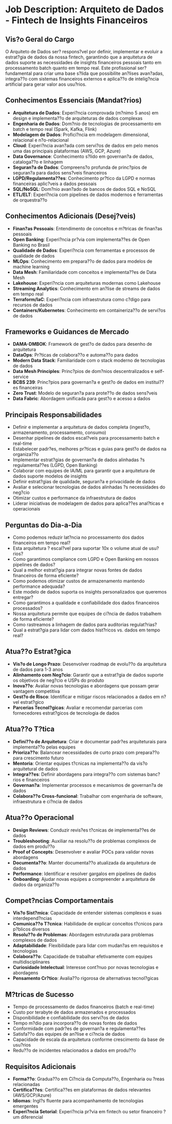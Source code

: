 # Job Description: Arquiteto de Dados - Fintech de Insights Financeiros

## Vis?o Geral do Cargo

O Arquiteto de Dados ser? respons?vel por definir, implementar e evoluir a estrat?gia de dados da nossa fintech, garantindo que a arquitetura de dados suporte as necessidades de insights financeiros pessoais tanto em processamento batch quanto em tempo real. Este profissional ser? fundamental para criar uma base s?lida que possibilite an?lises avan?adas, integra??o com sistemas financeiros externos e aplica??o de intelig?ncia artificial para gerar valor aos usu?rios.

## Conhecimentos Essenciais (Mandat?rios)

- **Arquitetura de Dados**: Experi?ncia comprovada (m?nimo 5 anos) em design e implementa??o de arquiteturas de dados complexas
- **Engenharia de Dados**: Dom?nio de tecnologias de processamento em batch e tempo real (Spark, Kafka, Flink)
- **Modelagem de Dados**: Profici?ncia em modelagem dimensional, relacional e n?o-relacional
- **Cloud**: Experi?ncia avan?ada com servi?os de dados em pelo menos uma das principais plataformas (AWS, GCP, Azure)
- **Data Governance**: Conhecimento s?lido em governan?a de dados, cataloga??o e linhagem
- **Seguran?a de Dados**: Compreens?o profunda de princ?pios de seguran?a para dados sens?veis financeiros
- **LGPD/Regulamenta??es**: Conhecimento pr?tico da LGPD e normas financeiras aplic?veis a dados pessoais
- **SQL/NoSQL**: Dom?nio avan?ado de bancos de dados SQL e NoSQL
- **ETL/ELT**: Experi?ncia com pipelines de dados modernos e ferramentas de orquestra??o

## Conhecimentos Adicionais (Desej?veis)

- **Finan?as Pessoais**: Entendimento de conceitos e m?tricas de finan?as pessoais
- **Open Banking**: Experi?ncia pr?via com implementa??es de Open Banking no Brasil
- **Qualidade de Dados**: Experi?ncia com ferramentas e processos de qualidade de dados
- **MLOps**: Conhecimento em prepara??o de dados para modelos de machine learning
- **Data Mesh**: Familiaridade com conceitos e implementa??es de Data Mesh
- **Lakehouse**: Experi?ncia com arquiteturas modernas como Lakehouse
- **Streaming Analytics**: Conhecimento em an?lise de streams de dados em tempo real
- **Terraform/IaC**: Experi?ncia com infraestrutura como c?digo para recursos de dados
- **Containers/Kubernetes**: Conhecimento em containeriza??o de servi?os de dados

## Frameworks e Guidances de Mercado

- **DAMA-DMBOK**: Framework de gest?o de dados para desenho de arquitetura
- **DataOps**: Pr?ticas de colabora??o e automa??o para dados
- **Modern Data Stack**: Familiaridade com o stack moderno de tecnologias de dados
- **Data Mesh Principles**: Princ?pios de dom?nios descentralizados e self-service
- **BCBS 239**: Princ?pios para governan?a e gest?o de dados em institui??es financeiras
- **Zero Trust**: Modelo de seguran?a para prote??o de dados sens?veis
- **Data Fabric**: Abordagem unificada para gest?o e acesso a dados

## Principais Responsabilidades

- Definir e implementar a arquitetura de dados completa (ingest?o, armazenamento, processamento, consumo)
- Desenhar pipelines de dados escal?veis para processamento batch e real-time
- Estabelecer padr?es, melhores pr?ticas e guias para gest?o de dados na organiza??o
- Implementar estrat?gias de governan?a de dados alinhadas ?s regulamenta??es (LGPD, Open Banking)
- Colaborar com equipes de IA/ML para garantir que a arquitetura de dados suporte modelos de insights
- Definir estrat?gias de qualidade, seguran?a e privacidade de dados
- Avaliar e selecionar tecnologias de dados alinhadas ?s necessidades do neg?cio
- Otimizar custos e performance da infraestrutura de dados
- Liderar iniciativas de modelagem de dados para aplica??es anal?ticas e operacionais

## Perguntas do Dia-a-Dia

- Como podemos reduzir lat?ncia no processamento dos dados financeiros em tempo real?
- Esta arquitetura ? escal?vel para suportar 10x o volume atual de usu?rios?
- Como garantimos compliance com LGPD e Open Banking em nossos pipelines de dados?
- Qual a melhor estrat?gia para integrar novas fontes de dados financeiros de forma eficiente?
- Como podemos otimizar custos de armazenamento mantendo performance adequada?
- Este modelo de dados suporta os insights personalizados que queremos entregar?
- Como garantimos a qualidade e confiabilidade dos dados financeiros processados?
- Nossa arquitetura permite que equipes de ci?ncia de dados trabalhem de forma eficiente?
- Como rastreamos a linhagem de dados para auditorias regulat?rias?
- Qual a estrat?gia para lidar com dados hist?ricos vs. dados em tempo real?

## Atua??o Estrat?gica

- **Vis?o de Longo Prazo**: Desenvolver roadmap de evolu??o da arquitetura de dados para 1-3 anos
- **Alinhamento com Neg?cio**: Garantir que a estrat?gia de dados suporte os objetivos de neg?cio e USPs do produto
- **Inova??o**: Avaliar novas tecnologias e abordagens que possam gerar vantagem competitiva
- **Gest?o de Risco**: Identificar e mitigar riscos relacionados a dados em n?vel estrat?gico
- **Parcerias Tecnol?gicas**: Avaliar e recomendar parcerias com fornecedores estrat?gicos de tecnologia de dados

## Atua??o T?tica

- **Defini??o de Arquitetura**: Criar e documentar padr?es arquiteturais para implementa??o pelas equipes
- **Prioriza??o**: Balancear necessidades de curto prazo com prepara??o para crescimento futuro
- **Mentoria**: Orientar equipes t?cnicas na implementa??o da vis?o arquitetural de dados
- **Integra??es**: Definir abordagens para integra??o com sistemas banc?rios e financeiros
- **Governan?a**: Implementar processos e mecanismos de governan?a de dados
- **Colabora??o Cross-funcional**: Trabalhar com engenharia de software, infraestrutura e ci?ncia de dados

## Atua??o Operacional

- **Design Reviews**: Conduzir revis?es t?cnicas de implementa??es de dados
- **Troubleshooting**: Auxiliar na resolu??o de problemas complexos de dados em produ??o
- **Proof of Concepts**: Desenvolver e avaliar POCs para validar novas abordagens
- **Documenta??o**: Manter documenta??o atualizada da arquitetura de dados
- **Performance**: Identificar e resolver gargalos em pipelines de dados
- **Onboarding**: Ajudar novas equipes a compreender a arquitetura de dados da organiza??o

## Compet?ncias Comportamentais

- **Vis?o Sist?mica**: Capacidade de entender sistemas complexos e suas interdepend?ncias
- **Comunica??o T?cnica**: Habilidade de explicar conceitos t?cnicos para p?blicos diversos
- **Resolu??o de Problemas**: Abordagem estruturada para problemas complexos de dados
- **Adaptabilidade**: Flexibilidade para lidar com mudan?as em requisitos e tecnologias
- **Colabora??o**: Capacidade de trabalhar efetivamente com equipes multidisciplinares
- **Curiosidade Intelectual**: Interesse cont?nuo por novas tecnologias e abordagens
- **Pensamento Cr?tico**: Avalia??o rigorosa de alternativas tecnol?gicas

## M?tricas de Sucesso

- Tempo de processamento de dados financeiros (batch e real-time)
- Custo por terabyte de dados armazenados e processados
- Disponibilidade e confiabilidade dos servi?os de dados
- Tempo m?dio para incorpora??o de novas fontes de dados
- Conformidade com padr?es de governan?a e regulamenta??es
- Satisfa??o das equipes de an?lise e ci?ncia de dados
- Capacidade de escala da arquitetura conforme crescimento da base de usu?rios
- Redu??o de incidentes relacionados a dados em produ??o

## Requisitos Adicionais

- **Forma??o**: Gradua??o em Ci?ncia da Computa??o, Engenharia ou ?reas relacionadas
- **Certifica??es**: Certifica??es em plataformas de dados relevantes (AWS/GCP/Azure)
- **Idiomas**: Ingl?s fluente para acompanhamento de tecnologias emergentes
- **Experi?ncia Setorial**: Experi?ncia pr?via em fintech ou setor financeiro ? um diferencial